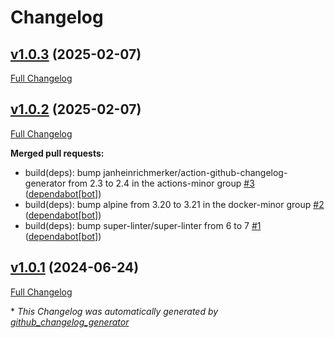 # Changelog

## [v1.0.3](https://github.com/somaz94/ternary-operator/tree/v1.0.3) (2025-02-07)

[Full Changelog](https://github.com/somaz94/ternary-operator/compare/v1.0.2...v1.0.3)

## [v1.0.2](https://github.com/somaz94/ternary-operator/tree/v1.0.2) (2025-02-07)

[Full Changelog](https://github.com/somaz94/ternary-operator/compare/v1.0.1...v1.0.2)

**Merged pull requests:**

- build\(deps\): bump janheinrichmerker/action-github-changelog-generator from 2.3 to 2.4 in the actions-minor group [\#3](https://github.com/somaz94/ternary-operator/pull/3) ([dependabot[bot]](https://github.com/apps/dependabot))
- build\(deps\): bump alpine from 3.20 to 3.21 in the docker-minor group [\#2](https://github.com/somaz94/ternary-operator/pull/2) ([dependabot[bot]](https://github.com/apps/dependabot))
- build\(deps\): bump super-linter/super-linter from 6 to 7 [\#1](https://github.com/somaz94/ternary-operator/pull/1) ([dependabot[bot]](https://github.com/apps/dependabot))

## [v1.0.1](https://github.com/somaz94/ternary-operator/tree/v1.0.1) (2024-06-24)

[Full Changelog](https://github.com/somaz94/ternary-operator/compare/v1.0.0...v1.0.1)



\* *This Changelog was automatically generated by [github_changelog_generator](https://github.com/github-changelog-generator/github-changelog-generator)*
